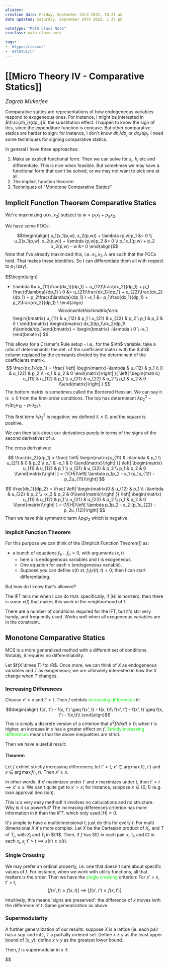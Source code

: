 ```yaml
---
aliases:
creation date: Friday, September 23rd 2022, 10:21 am
date updated: Saturday, September 24th 2022, 1:37 pm

notetype: "Math Class Note"
cssclass: math-class-note

tags: 
- '#types/classes'
- '#status/🚧'
---
```


# [[Micro Theory IV - Comparative Statics]]
<span style = "font-size:120%"><i >Zagreb Mukerjee </i></span>

Comparative statics are representations of how endogeneous variables respond to exogeneous ones. For instance, I might be interested in $\frac{dh_i}{dp_i}$, the substitution effect. I happen to know the sign of this, since the expenditure function is concave. But other comparative statics are harder to sign: for instance, I don't know $dh_i/dp_j$ or $dx_i/dp_j$. I need some techniques for signing comparative statics. 

In general I have three approaches:
1) Make an explicit functional form. Then we can solve for $x_i$, $h_i$ etc and differentiate. This is nice when feasible. But sometimes we may have a functional form that can't be solved, or we may not want to pick one at all. 
2) The implicit function theorem
3) Techniques of "Monotone Comparative Statics"

## Implicit Function Theorem Comparative Statics

We're maximizing $u(x_1, x_2)$ subject to $w = p_1 x_1 + p_2 x_2$. 

We have some FOCs: 

$$\begin{align}
u_1(x_1(p,w), x_2(p,w)) + \lambda (p,w)p_1 &= 0 \\
u_2(x_1(p,w), x_2(p,w)) + \lambda (p,w)p_2 &= 0 \\
p_1x_1(p,w) + p_2 x_2(p,w) - w &= 0
\end{align}$$
Note that I've already maximized this, i.e. $x_1, x_2, \lambda$ are such that the FOCs hold. That makes these identities. So I can differentiate them all with respect to $p_1$ (say). 

$$\begin{align}
 - \lambda &= u_{11}\frac{dx_1}{dp_1} + u_{12}\frac{dx_2}{dp_1} + p_1 \frac{d\lambda}{dp_1} \\
0 &= u_{21}\frac{dx_1}{dp_1} + u_{22}\frac{dx_2}{dp_1} + p_2\frac{d\lambda}{dp_1} \\
-x_1 &= p_1\frac{dx_1}{dp_1} + p_2\frac{dx_2}{dp_1} \\
\end{align}$$
We can write this in matrix form: 
$$
\begin{bmatrix} 
u_{11} & u_{12} & p_1 \\ 
u_{21} & u_{22} & p_2 \\ 
p_1 & p_2 & 0 \\
\end{bmatrix}
\begin{bmatrix} dx_1/dp_1\\dx_2/dp_1\\ d\lambda/dp_1\end{bmatrix} = \begin{bmatrix} 
-\lambda \\ 0 \\ -x_1
\end{bmatrix}
$$

This allows for a Cramer's Rule setup - i.e., for the $i\th$ variable, take a ratio of determinants: the det. of the coefficient matrix with the $i\th$ column replaced by the constants divided by the determinant of the coefficients matrix. 
$$
\frac{dx_1}{dp_1} = \frac{
	\left| \begin{matrix}-\lambda & u_{12} & p_1 \\ 0 & u_{22} & p_2 \\ -x_1 & p_2 & 0 \end{matrix}\right|
}{
	\left| \begin{matrix} u_{11} & u_{12} & p_1 \\ 
u_{21} & u_{22} & p_2 \\ 
p_1 & p_2 & 0 \\\end{matrix}\right|
}
$$
The bottom matrix is sometimes called the Bordered Hessian. We can say it is $\geq 0$ from the first-order conditions. 
The top has determinant $\lambda p_2^2 - x_1(p_2u_{12} - p_1u_{22})$. 

This first term $\lambda p_2^2$ is negative: we defined $\lambda \leq 0$, and the square is positive. 

We can then talk about our derivatives purely in terms of the signs of the second derivatives of $u$. 

The cross derivatives: 

$$
\frac{dx_2}{dp_1} = \frac{
	\left| \begin{matrix}u_{11} & -\lambda & p_1 \\ 
u_{21} & 0 & p_2 \\ 
p_1 & -x_1 & 0 \\\end{matrix}\right|
}{
	\left| \begin{matrix} u_{11} & u_{12} & p_1 \\ 
u_{21} & u_{22} & p_2 \\ 
p_1 & p_2 & 0 \\\end{matrix}\right|
} = (1/|H|)\left[ \lambda p_1p_2 - x_1 (p_1u_{12} -p_2u_{11})\right]
$$

$$
\frac{dx_1}{dp_2} = \frac{
	\left| \begin{matrix}0 & u_{12} & p_1 \\ 
-\lambda & u_{22} & p_2 \\ 
-x_2 & p_2 & 0\\\end{matrix}\right|
}{
	\left| \begin{matrix} u_{11} & u_{12} & p_1 \\ 
u_{21} & u_{22} & p_2 \\ 
p_1 & p_2 & 0 \\\end{matrix}\right|
} = (1/|H|)\left[ \lambda p_1p_2 - x_2 (p_1u_{22} -p_2u_{12})\right]
$$
Then we have this symmetric term $\lambda p_1p_2$ which is negative. 

### Implicit Function Theorem

For this purpose we can think of the [[Implicit Function Theorem]] as: 
- a bunch of equations $f_1, \ldots f_n = 0$, with arguments $(x,t)$ 
	- here $x$ is endogeenous variables and $t$ is exogeneous. 
	- One equation for each $x$ (endogeneous variable). 
	- Suppose you can define $x(t)$ st. $f_1(x(t),t) = 0$; then I can start differentiating. 

But how do I know that's allowed?

The IFT tells me when I can do that: specifically, if $|H|$ is nonzero, then there is some $x(t)$ that makes this work in the neighborhood of $t$. 

There are a number of conditions required for the IFT, but it's still very handy, and frequently used. Works well when all exogeneous variables are in the constraint. 



## Monotone Comparative Statics

MCS is a more generalized method with a different set of conditions. Notably, it requires no differentiability. 

Let $f(X \times T) \to \R$. Once more, we can think of $X$ as endogeneous variables and $T$ as exogeneous; we are ultimately interested in how the $X$ change when $T$ changes. 


### Increasing Differences

Choose $x' > x$ and $t' > t$. Then $f$ exhibits <font color=gree>increasing differences</font> if: 

$$\begin{align}
f(x', t') - f(x, t') \geq f(x', t) - f(x, t)\\
f(x', t') - f(x', t) \geq f(x, t') - f(x,t)\\
\end{align}$$
This is simply a discrete version of a criterion that $d^2f/dxdt \geq 0$: when $t$ is higher, an increase in $x$ has a greater effect on $f$. <font color=gree>Strictly increasing differences</font> means that the above inequalities are strict. 


Then we have a useful result:

#### Theorem

Let $f$ exhibit strictly increasing differences; let $t' > t$, $x' \in \arg \max f(\cdot, t')$ and $x \in \arg \max f(\cdot, t)$. Then $x' \geq x$. 

In other words: if $x'$ maximizes under $t'$ and $x$ maximizes under $t$, then $t' > t \implies x' \geq x$. 
We can't quite get to $x'>x$; for instance, suppose $x \in \{0,1\}$ (e.g. loan approval decision). 

This is a very easy method! It involves no calculations and no structure. Why is it so powerful? The increasing differences criterion has more information in it than the $IFT$, which only used $|H| \geq 0$. 

It's simple to have a multidimensional $t$; just do this for every $t$. For multi dimensional $X$ it's more complex. Let $X$ be the Cartesian product of $X_i$, and $T$ of $T_j$, with $X_i$ and $T_j$ in $\R$. Then, if $f$ has SID in each pair $x_i, t_j$, and ID in each $x_i, x_j$ $t' > t \implies x(t') \geq x(t)$. 


### Single Crossing

We may prefer an ordinal property, i.e. one that doesn't care about specific values of $f$. For instance, when we work with utility functions, all that matters is the order. Then we have the <font color=gree>single crossing</font> criterion: For $x' > x$, $t' > t$, 
$$[f(x', t) \geq f(x, t)] \implies [f(x', t') \geq f(x, t')]$$

Intuitively, this means 'signs are preserved': the difference of $x$ moves iwth the difference of $t$. Same generalization as above. 


### Supermodularity

A further generalization of our results: suppose $X$ is a lattice (ie. each pair has a $\sup$ and $\inf$), $T$ a partially ordered set. 
Define $x \land y$ as the least upper bound of $(x,y)$; define $x \lor y$ as the greatest lower bound. 


Then, $f$ is supermodular in $x$ if: 

$$ 